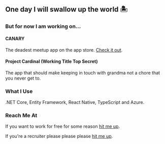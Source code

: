## One day I will swallow up the world 🏝️


### But for now I am working on...

#### CANARY
The deadest meetup app on the app store. [Check it out](https://almostcanary.com/).
#### Project Cardinal (Working Title Top Secret)
The app that should make keeping in touch with grandma not a chore that you never get to.


### What I Use

.NET Core, Entity Framework, React Native, TypeScript and Azure.


### Reach Me At

If you want to work for free for some reason [hit me up](https://thehollowcorporation.com/help).

If you're a recruiter please please please [hit me up](https://www.linkedin.com/in/ethancote1).
